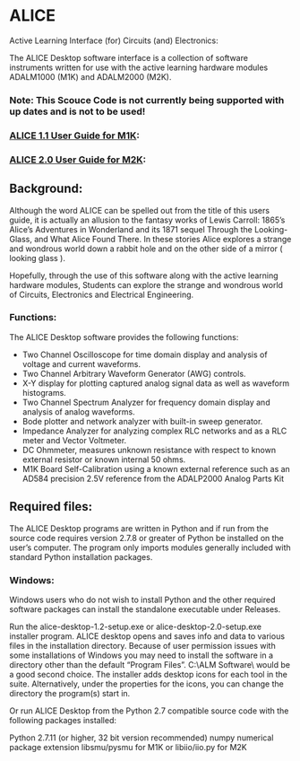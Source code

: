 # ALICE

Active Learning Interface (for) Circuits (and) Electronics:

The ALICE Desktop software interface is a collection of software instruments written for use with the active learning hardware modules ADALM1000 (M1K) and ADALM2000 (M2K).

### Note: This Scouce Code is not currently being supported with up dates and is not to be used!

### [ALICE 1.1 User Guide for M1K]:
### [ALICE 2.0 User Guide for M2K]:
[ALICE 1.1 User Guide for M1K]:https://wiki.analog.com/university/tools/m1k/alice/desk-top-users-guide
[ALICE 2.0 User Guide for M2K]:https://wiki.analog.com/university/tools/m2k/alice/users-guide-m2k

## Background:

Although the word ALICE can be spelled out from the title of this users guide, it is actually an allusion to 
the fantasy works of Lewis Carroll: 1865’s Alice’s Adventures in Wonderland and its 1871 sequel Through the 
Looking-Glass, and What Alice Found There. In these stories Alice explores a strange and wondrous world down 
a rabbit hole and on the other side of a mirror ( looking glass ).

Hopefully, through the use of this software along with the active learning hardware modules, Students 
can explore the strange and wondrous world of Circuits, Electronics and Electrical Engineering.

### Functions:

The ALICE Desktop software provides the following functions:

- Two Channel Oscilloscope for time domain display and analysis of voltage and current waveforms.
- Two Channel Arbitrary Waveform Generator (AWG) controls.
- X-Y display for plotting captured analog signal data as well as waveform histograms.
- Two Channel Spectrum Analyzer for frequency domain display and analysis of analog waveforms.
- Bode plotter and network analyzer with built-in sweep generator.
- Impedance Analyzer for analyzing complex RLC networks and as a RLC meter and Vector Voltmeter.
- DC Ohmmeter, measures unknown resistance with respect to known external resistor or known internal 50 ohms.
- M1K Board Self-Calibration using a known external reference such as an AD584 precision 2.5V reference from the ADALP2000 Analog Parts Kit

## Required files:

The ALICE Desktop programs are written in Python and if run from the source code requires version 2.7.8 or 
greater of Python be installed on the user’s computer. The program only imports modules generally included 
with standard Python installation packages.

### Windows:

Windows users who do not wish to install Python and the other required software packages can install the 
standalone executable under Releases.   

Run the alice-desktop-1.2-setup.exe or alice-desktop-2.0-setup.exe installer program. 
ALICE desktop opens and saves info and data to various files in the installation directory. Because of user 
permission issues with some installations of Windows you may need to install the software in a directory 
other than the default “Program Files”. C:\ALM Software\ would be a good second choice. The installer adds 
desktop icons for each tool in the suite. Alternatively, under the properties for the icons, you can change 
the directory the program(s) start in.

Or run ALICE Desktop from the Python 2.7 compatible source code with the following packages installed:

Python 2.7.11 (or higher, 32 bit version recommended)
numpy numerical package extension
libsmu/pysmu for M1K or libiio/iio.py for M2K
